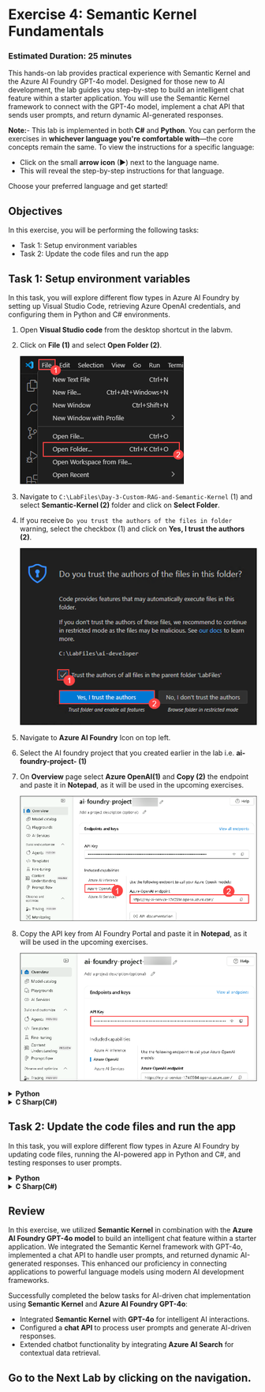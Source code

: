 # Exercise 4: Semantic Kernel Fundamentals

### Estimated Duration: 25 minutes

This hands-on lab provides practical experience with Semantic Kernel and the Azure AI Foundry GPT-4o model. Designed for those new to AI development, the lab guides you step-by-step to build an intelligent chat feature within a starter application. You will use the Semantic Kernel framework to connect with the GPT-4o model, implement a chat API that sends user prompts, and return dynamic AI-generated responses.

**Note:**- This lab is implemented in both **C#** and **Python**. You can perform the exercises in **whichever language you're comfortable with**—the core concepts remain the same. To view the instructions for a specific language:
- Click on the small **arrow icon** (▶) next to the language name.
- This will reveal the step-by-step instructions for that language.

Choose your preferred language and get started!

## Objectives
In this exercise, you will be performing the following tasks:
- Task 1: Setup environment variables
- Task 2: Update the code files and run the app

## Task 1: Setup environment variables

In this task, you will explore different flow types in Azure AI Foundry by setting up Visual Studio Code, retrieving Azure OpenAI credentials, and configuring them in Python and C# environments.

1. Open **Visual Studio code** from the desktop shortcut in the labvm.
1. Click on **File (1)** and select **Open Folder (2)**.

    ![](./media/image_023.png)
1. Navigate to `C:\LabFiles\Day-3-Custom-RAG-and-Semantic-Kernel` (1) and select **Semantic-Kernel (2)** folder and click on **Select Folder**.

1. If you receive `Do you trust the authors of the files in folder` warning, select the checkbox (1) and click on **Yes, I trust the authors (2)**.

    ![](./media/image_025.png)

1. Navigate to **Azure AI Foundry** Icon on top left.

1. Select the AI foundry project that you created earlier in the lab i.e. **ai-foundry-project-<inject key="Deployment ID" enableCopy="false"></inject> (1)**

1. On **Overview** page select **Azure OpenAI(1)** and **Copy (2)** the endpoint and paste it in **Notepad**, as it will be used in the upcoming exercises.

    ![](./media/focus8.png)
1. Copy the API key from AI Foundry Portal and paste it in **Notepad**, as it will be used in the upcoming exercises.

    ![](./media/focus1000.png)

<details>
<summary><strong>Python</strong></summary>

1. Navigate to `Python>src` directory and open **.env** (1) file.

    ![](./media/image_026.png)
1. Paste **Azure OpenAI Endpoint** copied earlier in the exercise besides `AZURE_OPENAI_ENDPOINT`.
    >Note:- Ensure that every value in the **.env** file is enclosed in **double quotes ("")**.
1. Paste **API key** copied earlier in the exercise besides `AZURE_OPENAI_API_KEY`.

    ![](./media/image_027.png)
1. Save the file.

</details>

<details>
<summary><strong>C Sharp(C#)</strong></summary>

1. Navigate to `Dotnet>src>BlazorAI` directory and open **appsettings.json (1)** file.

    ![](./media/image_028.png)
1. Paste **Azure OpenAI Endpoint** copied earlier in the exercise besides `AOI_ENDPOINT`.
    >**Note**:- Ensure that every value in the **appsettings.json** file is enclosed in **double quotes (")**.

    >**Note**:- Make sure to remove the "/" from the endpoint.
1. Paste **API key** copied earlier in the exercise besides `AOI_API_KEY`.

    ![](./media/image_029.png)
1. Save the file.

</details>

## Task 2: Update the code files and run the app

In this task, you will explore different flow types in Azure AI Foundry by updating code files, running the AI-powered app in Python and C#, and testing responses to user prompts.

<details>
<summary><strong>Python</strong></summary>

1. Navigate to `Python>src` directory and open **chat.py** file.

    ![](./media/image_030.png)
1. Add the following code in the `#Import Modules` (1) section of the file.
    ```
    from semantic_kernel.connectors.ai.chat_completion_client_base import ChatCompletionClientBase
    from semantic_kernel.connectors.ai.open_ai import OpenAIChatPromptExecutionSettings
    import os
    ```

    ![](./media/image_031.png)
1. Add the following code in the `# Challenge 02 - Chat Completion Service` (1) section of the file.
    ```
    chat_completion_service = AzureChatCompletion(
        deployment_name=os.getenv("AZURE_OPENAI_CHAT_DEPLOYMENT_NAME"),
        api_key=os.getenv("AZURE_OPENAI_API_KEY"),
        endpoint=os.getenv("AZURE_OPENAI_ENDPOINT"),
        service_id="chat-service",
    )
    kernel.add_service(chat_completion_service)
    execution_settings = kernel.get_prompt_execution_settings_from_service_id("chat-service")
    ```

    ![](./media/image_032.png)
1. Add the following code in the `# Start Challenge 02 - Sending a message to the chat completion service by invoking kernel` section of the file.
    ```
    global chat_history
    chat_history.add_user_message(user_input)
    chat_completion = kernel.get_service(type=ChatCompletionClientBase)
    execution_settings = kernel.get_prompt_execution_settings_from_service_id("chat-service")
    response = await chat_completion.get_chat_message_content(
        chat_history=chat_history,
        settings=execution_settings,
        kernel=kernel
    )
    chat_history.add_assistant_message(str(response))
    ```

    ![](./media/image_033.png)
1. Add the following code in the `#return result` section of the file.
    ```
    logger.info(f"Response: {response}")
    return response
    ```

    ![](./media/image_034.png)
1. In case you encounter any indentation error, use the code from the following URL:
    ```
    https://raw.githubusercontent.com/CloudLabsAI-Azure/ai-developer/refs/heads/prod/CodeBase/python/lab-02.py
    ```
1. Save the file.
1. Right click on `Python>src` in the left pane and select **Open in Integrated Terminal**.

    ![](./media/image_035.png)

1. Run the below command to install the packages from the requirements.txt file:

    ```
    pip install -r requirements.txt 
    ``` 

1. Run the below command to upgrade semantic kernel:

    ```
    pip install --upgrade semantic-kernel --pre
    ```   

1. Use the following command to run the app:
    ```
    streamlit run app.py
    ```
1. If you are asked for any email to register, feel free to use the below provided email, and hit **Enter**:
    ```
    test@gmail.com
    ```

    ![](./media/image_036.png)
1. If the app does not open automatically in the browser, you can access it using the following **URL**:

    ```
    http://localhost:8501
    ```
1. Submit the following prompt and see how the AI responds:
    ```
    Why is the sky blue?
    ```
    ```
    Why is it red?
    ```
1. You will receive a response similar to the one shown below:

    ![](./media/image_037.png)
</details>

<details>
<summary><strong>C Sharp(C#)</strong></summary>

1. Navigate to `Dotnet>src>BlazorAI>Components>Pages` directory and open **Chat.razor.cs (1)** file.

    ![](./media/image_038.png)
1. Add the following code in the `// Your code goes here` (Line no. 92) (1) section of the file.
    ```
    chatHistory.AddUserMessage(userMessage);
    var chatCompletionService = kernel.GetRequiredService<IChatCompletionService>();
    var assistantResponse = await chatCompletionService.GetChatMessageContentAsync(
        chatHistory: chatHistory,
        kernel: kernel);
    chatHistory.AddAssistantMessage(assistantResponse.Content);
    ```

    ![](./media/image_039.png)
1. In case you encounter any indentation error, use the code from the following URL: 
    ```
    https://raw.githubusercontent.com/CloudLabsAI-Azure/ai-developer/refs/heads/prod/CodeBase/c%23/lab-02.cs
    ```
1. Save the file.
1. Right click on `Dotnet>src>Aspire>Aspire.AppHost` in the left pane and select **Open in Integrated Terminal**.

    ![](./media/image_040.png)
1. Run the following line of code to trust the dev-certificates neccessary to run the app locally, and then select on **Yes**:
    ```
    dotnet dev-certs https --trust
    ```

    ![](./media/image_041.png)
1. Use the following command to run the app:
    ```
    dotnet run
    ```
1. Open a new tab in browser and navigate to the link for **blazor-aichat** i.e **https://localhost:7118/**.

    >**Note**: If you receive security warnings in the browser, close the browser and follow the link again.
1. Submit the following prompt and see how the AI responds:
    ```
    Why is the sky blue?
    ```
    ```
    Why is it red?
    ```
1. You will receive a response similar to the one shown below:

    ![](./media/image_042.png)
</details>

## Review

In this exercise, we utilized **Semantic Kernel** in combination with the **Azure AI Foundry GPT-4o model** to build an intelligent chat feature within a starter application. We integrated the Semantic Kernel framework with GPT-4o, implemented a chat API to handle user prompts, and returned dynamic AI-generated responses. This enhanced our proficiency in connecting applications to powerful language models using modern AI development frameworks.

Successfully completed the below tasks for AI-driven chat implementation using **Semantic Kernel** and **Azure AI Foundry GPT-4o**:  

- Integrated **Semantic Kernel** with **GPT-4o** for intelligent AI interactions.  
- Configured a **chat API** to process user prompts and generate AI-driven responses.     
- Extended chatbot functionality by integrating **Azure AI Search** for contextual data retrieval.  

## Go to the Next Lab by clicking on the navigation.
